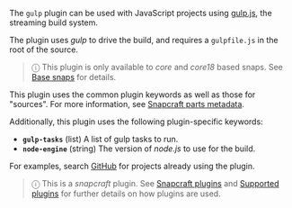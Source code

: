 The `gulp` plugin can be used with JavaScript projects using [gulp.js](https://gulpjs.com/), the streaming build system.

The plugin uses *gulp* to drive the build, and requires a `gulpfile.js` in the root of the source.

> ⓘ This plugin is only available to _core_ and _core18_ based snaps. See [Base snaps](/t/base-snaps/11198) for details.

This plugin uses the common plugin keywords as well as those for "sources". For more information, see [Snapcraft parts metadata](/t/snapcraft-parts-metadata/8336).

Additionally, this plugin uses the following plugin-specific keywords:

- **`gulp-tasks`** (list)
  A list of gulp tasks to run.
- **`node-engine`** (string)
  The version of *node.js* to use for the build.

For examples, search [GitHub](https://github.com/search?q=path%3Asnapcraft.yaml+%22plugin%3A+gulp%22&type=Code) for projects already using the plugin.
      
> ⓘ  This is a *snapcraft* plugin. See [Snapcraft plugins](/t/snapcraft-plugins/4284) and [Supported plugins](/t/supported-plugins/8080) for further details on how plugins are used.